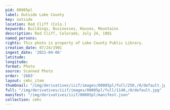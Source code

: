 ```yaml
---
pid: 00005pl
label: Outside Lake County
key: outside
location: Red Cliff (Colo.)
keywords: Buildings, Businesses, Houses, Mountains
description: Red Cliff, Colorado, July 24, 1901
named_persons: 
rights: This photo is property of Lake County Public Library.
creation_date: 07/24/1901
ingest_date: '2021-04-06'
latitude: 
longitude: 
format: Photo
source: Scanned Photo
order: '2603'
layout: cmhc_item
thumbnail: "/img/derivatives/iiif/images/00005pl/full/250,/0/default.jpg"
full: "/img/derivatives/iiif/images/00005pl/full/1140,/0/default.jpg"
manifest: "/img/derivatives/iiif/00005pl/manifest.json"
collection: cmhc
---
```

